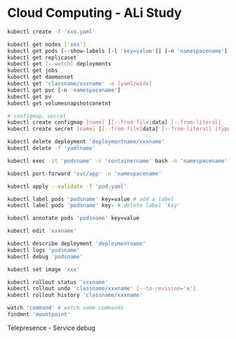 # Cloud Computing - ALi Study

```bash
kubectl create -f 'xxx.yaml'
```
```bash
kubectl get nodes ['xxx']
kubectl get pods [--show-labels [-l 'key=value']] [-n 'namespacename']
kubectl get replicaset
kubectl get [--watch] deployments
kubectl get jobs
kubectl get daemonset
kubectl get 'classname/xxxname' -o [yaml/wide]
kubectl get pvc [-n 'namespacename']
kubectl get pv
kubectl get volumesnapshotconetnt
```
```bash
# configmap、secret
kubectl create configmap [name] [[--from-file]data] [--from-literal]
kubectl create secret [name] [[--from-file]data] [--from-literal] [type]
```
```bash
kubectl delete deployment 'deploymentname/xxxname'
kubectl delete -f 'yamlname'
```
```bash
kubectl exec -it 'podsname' -c 'containername' bash -n 'namespacename'
```
```bash
kubectl port-forward 'svc/app' -n 'namespacename'
```
```bash
kubectl apply --validate -f 'pod.yaml'
```
```bash
kubectl label pods 'podsname' key=value # add a label
kubectl label pods 'podsname' key- # delete label 'key'
```
```bash
kubectl annotate pods 'podsname' key=value
```
```bash
kubectl edit 'xxxname'
```
```bash
kubectl describe deployment 'deploymentname'
kubectl logs 'podsname'
kubectl debug 'podsname'
```
```bash
kubectl set image 'xxx'
```
```bash
kubectl rollout status 'xxxname'
kubectl rollout undo 'classname/xxxname' [--to-revision='x']
kubectl rollout history 'classname/xxxname'
```
```bash
watch 'command' # watch some commands
findmnt 'mountpoint'
```

Telepresence - Service debug
